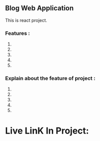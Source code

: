 ## Blog Web Application
This is react project. 

### Features : 
1. 
2.  
3. 
4. 
5. 

### Explain about the feature of project : 


1.
2.
3.
4.
5.

# Live LinK In Project:
